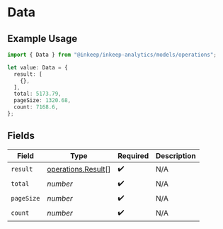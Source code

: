 # Data

## Example Usage

```typescript
import { Data } from "@inkeep/inkeep-analytics/models/operations";

let value: Data = {
  result: [
    {},
  ],
  total: 5173.79,
  pageSize: 1320.68,
  count: 7168.6,
};
```

## Fields

| Field                                                    | Type                                                     | Required                                                 | Description                                              |
| -------------------------------------------------------- | -------------------------------------------------------- | -------------------------------------------------------- | -------------------------------------------------------- |
| `result`                                                 | [operations.Result](../../models/operations/result.md)[] | :heavy_check_mark:                                       | N/A                                                      |
| `total`                                                  | *number*                                                 | :heavy_check_mark:                                       | N/A                                                      |
| `pageSize`                                               | *number*                                                 | :heavy_check_mark:                                       | N/A                                                      |
| `count`                                                  | *number*                                                 | :heavy_check_mark:                                       | N/A                                                      |